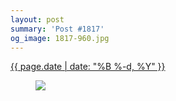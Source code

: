 ```yaml
---
layout: post
summary: 'Post #1817'
og_image: 1817-960.jpg
---
```


<p>
 <time>
  <a href="/1817">
   {{ page.date | date: "%B %-d, %Y" }}
  </a>
 </time>
 <a href="/1817">
  <figure data-taken="10/15/2023">
   <img sizes="(min-width: 700px) 50vw, calc(100vw - 2rem)" src="{{ site.assets_url }}/1817-480.jpg" srcset="{{ site.assets_url }}/1817-240.jpg 240w, {{ site.assets_url }}/1817-480.jpg 480w, {{ site.assets_url }}/1817-720.jpg 720w, {{ site.assets_url }}/1817-960.jpg 960w"/>
  </figure>
 </a>
</p>
